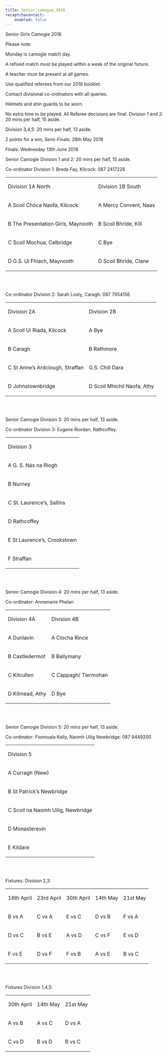 ```yaml
---
title: Senior_camogie_2018
recaptchacontact:
    enabled: false
---
```


<p>Senior Girls Camogie 2018 </p>
<p>Please note: </p>
<p>Monday is camogie match day.</p>
<p>A refixed match must be played within a week of the original fixture.</p>
<p>A teacher must be present at all games.</p>
<p>Use qualified referees from our 2018 booklet.</p>
<p>Contact divisional co-ordinators with all queries.</p>
<p>Helmets and shin guards to be worn.</p>
<p>No extra time to be played. All Referee decisions are final. Division 1 and 2: 20 mins per half, 15 aside.</p>
<p>Division 3,4,5: 20 mins per half, 13 aside.</p>
<p>2 points for a win, Semi-Finals: 28th May 2018</p>
<p>Finals: Wednesday 13th June 2018</p>
<p>Senior Camogie Division 1 and 2: 20 mins per half, 15 aside. </p>
<p>Co-ordinator Division 1: Breda Fay, Kilcock: 087 2417226 </p>
<table>
<tbody>
<tr>
<td>
<p>Division 1A North</p>
</td>
<td>
<p>Division 1B South</p>
</td>
</tr>
<tr>
<td>
<p>A Scoil Ch&oacute;ca Naofa, Kilcock</p>
</td>
<td>
<p>A Mercy Convent, Naas</p>
</td>
</tr>
<tr>
<td>
<p>B The Presentation Girls, Maynooth</p>
</td>
<td>
<p>B Scoil Bhr&iacute;de, Kill</p>
</td>
</tr>
<tr>
<td>
<p>C Scoil Mochua, Celbridge</p>
</td>
<td>
<p>C Bye</p>
</td>
</tr>
<tr>
<td>
<p>D G.S. Ui Fhiach, Maynooth</p>
</td>
<td>
<p>D Scoil Bhr&iacute;de, Clane</p>
</td>
</tr>
</tbody>
</table>

<br>
<br>

<p>Co-ordinator Division 2: Sarah Losty, Caragh: 087 7954156</p>
<table>
<tbody>
<tr>
<td>
<p>Division 2A</p>
</td>
<td>
<p> Division 2B</p>
</td>
</tr>
<tr>
<td>
<p>A Scoil Ui Riada, Kilcock</p>
</td>
<td>
<p>A Bye</p>
</td>
</tr>
<tr>
<td>
<p>B Caragh</p>
</td>
<td>
<p>B Rathmore</p>
</td>
</tr>
<tr>
<td>
<p>C St Anne&rsquo;s Ardclough, Straffan</p>
</td>
<td>
<p> G.S. Chill Dara</p>
</td>
</tr>
<tr>
<td>
<p>D Johnstownbridge</p>
</td>
<td>
<p>D Scoil Mhichil Naofa, Athy</p>
</td>
</tr>
</tbody>
</table>

<br>
<br>

<p>Senior Camogie Division 3: 20 mins per half, 13 aside. </p>
<p>Co-ordinator Division 3: Eugene Riordan, Rathcoffey. </p>
<table>
<tbody>
<tr>
<td>
<p>Division 3</p>
</td>
</tr>
<tr>
<td>
<p>A G. S. N&aacute;s na R&iacute;ogh</p>
</td>
</tr>
<tr>
<td>
<p>B Nurney</p>
</td>
</tr>
<tr>
<td>
<p>C St. Laurence&rsquo;s, Sallins </p>
</td>
</tr>
<tr>
<td>
<p>D Rathcoffey</p>
</td>
</tr>
<tr>
<td>
<p>E St Laurence&rsquo;s, Crookstown</p>
</td>
</tr>
<tr>
<td>
<p>F Straffan</p>
</td>
</tr>
</tbody>
</table>

<br>
<br>

<p>Senior Camogie Division 4: 20 mins per half, 13 aside. </p>
<p>Co-ordinator: Annemarie Phelan</p>
<table>
<tbody>
<tr>
<td>
<p>Division 4A</p>
</td>
<td>
<p>Division 4B</p>
</td>
</tr>
<tr>
<td>
<p>A Dunlavin </p>
</td>
<td>
<p>A Clocha Rince</p>
</td>
</tr>
<tr>
<td>
<p>B Castledermot </p>
</td>
<td>
<p>B Ballymany </p>
</td>
</tr>
<tr>
<td>
<p>C Kilcullen</p>
</td>
<td>
<p>C Cappagh/ Tiermohan</p>
</td>
</tr>
<tr>
<td>
<p>D Kilmead, Athy</p>
</td>
<td>
<p>D Bye</p>
</td>
</tr>
</tbody>
</table>


<br>
<br>

<p>Senior Camogie Division 5: 20 mins per half, 13 aside. </p>
<p>Co-ordinator: Fionnuala Kelly, Naomh Uilig Newbridge: 087 9449200</p>
<table>
<tbody>
<tr>
<td>
<p>Division 5</p>
</td>
</tr>
<tr>
<td>
<p>A Curragh (New)</p>
</td>
</tr>
<tr>
<td>
<p>B St Patrick&rsquo;s Newbridge </p>
</td>
</tr>
<tr>
<td>
<p>C Scoil na Naomh Uilig, Newbridge</p>
</td>
</tr>
<tr>
<td>
<p>D Monasterevin </p>
</td>
</tr>
<tr>
<td>
<p>E Kildare </p>
</td>
</tr>
</tbody>
</table>
<p><br /><br /></p>
<p>Fixtures: Division 2,3: </p>
<table>
<tbody>
<tr>
<td>
<p>16th April</p>
</td>
<td>
<p>23rd April</p>
</td>
<td>
<p>30th April</p>
</td>
<td>
<p>14th May</p>
</td>
<td>
<p>21st May</p>
</td>
</tr>
<tr>
<td>
<p>B vs A</p>
</td>
<td>
<p>C vs A</p>
</td>
<td>
<p>E vs C</p>
</td>
<td>
<p>D vs B</p>
</td>
<td>
<p>F vs A</p>
</td>
</tr>
<tr>
<td>
<p>D vs C</p>
</td>
<td>
<p>B vs E</p>
</td>
<td>
<p>A vs D</p>
</td>
<td>
<p>C vs F</p>
</td>
<td>
<p>E vs D</p>
</td>
</tr>
<tr>
<td>
<p>F vs E</p>
</td>
<td>
<p>D vs F</p>
</td>
<td>
<p>F vs B</p>
</td>
<td>
<p>A vs E</p>
</td>
<td>
<p>B vs C</p>
</td>
</tr>
</tbody>
</table>

<br>
<br>

<p>Fixtures Division 1,4,5:</p>
<table>
<tbody>
<tr>
<td>
<p>30th April</p>
</td>
<td>
<p>14th May</p>
</td>
<td>
<p>21st May</p>
</td>
</tr>
<tr>
<td>
<p>A vs B</p>
</td>
<td>
<p>A vs C</p>
</td>
<td>
<p>D vs A</p>
</td>
</tr>
<tr>
<td>
<p>C vs D</p>
</td>
<td>
<p>B vs D</p>
</td>
<td>
<p>B vs C</p>
</td>
</tr>
</tbody>
</table>